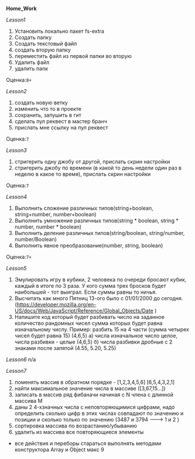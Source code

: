 **Home_Work**

_Lesson1_
1) Установить локально пакет fs-extra
2) Создать папку
3) Создать текстовый файл
4) создать вторую папку
5) переместить файл из первой папки во вторую
6) Удалить файл
7) удалить папк

Оценка:`8+`

_Lesson2_
1) создать новую ветку
2) изменить что то в проекте
3) сохранить, запушить в гит
4) сделать пул реквест в мастер бранч
5) прислать мне ссылку на пул реквест

Оценка:`7`

_Lesson3_
1) стригерить одну джобу от другой, прислать скрин настройки
2) стригерить джобу по времени (в какой то день недели один раз в неделю в какое то время), прислать скрин настройки 
   
Оценка:`7`

_Lesson4_
1) Выполнить сложение различных типов(string+boolean, string+number, number+boolean)
2) Выполнить умножение различных типов(string * boolean, string * number, number * boolean)
3) Выполнить деление различных типов(string/boolean, string/number, number/Boolean)
4) Выполнить явное преобразование(number, string, boolean)

Оценка:`7+`

_Lesson5_
1) Эмулировать игру в кубики, 2 человека по очереди бросают кубик, каждый в итоге по 3 раза. У кого сумма трех бросков будет наибольшей - тот выиграл. Если суммы равны то ничья.
2) Высчитать как много Пятниц 13-ого было с 01/01/2000 до сегодня. (https://developer.mozilla.org/en-US/docs/Web/JavaScript/Reference/Global_Objects/Date )
3) Напишите код который будет разбивать число на заданное количество рандомных чисел сумма которых будет равна изначальному числу. Пример: разбить 15 на 4 части (сумма четырех чисел будет равна 15) (4,6,5)
   а) числа изначальное число целое, числа разбивки - целые (4,6,5)
   б) числа разбивки дробные с 2 знаками после запятой (4.55, 5.20, 5.25)
   
_Lesson6_
n/a

_Lesson7_
1) поменять массив в обратном порядке - [1,2,3,4,5,6] [6,5,4,3,2,1]
2) найти максимальное значение числа в массиве ([3,67,15...])
3) записать в массив ряд фибаначи начиная с N члена с длинной массива M
4) даны 2 4-хзначных числа с неповторяющимися цифрами, надо определить сколько цифр в этих числах совпадают по значению и позиции и сколько только по значению (3487 и 3794 ---> 1 и 2 )
5) сортировка массива по возрастанию/убыванию
6) удалить из массива все повторяющиеся элементы
* все действия и переборы стараться выполнять методами конструктора Array и Object
  макс 9
  